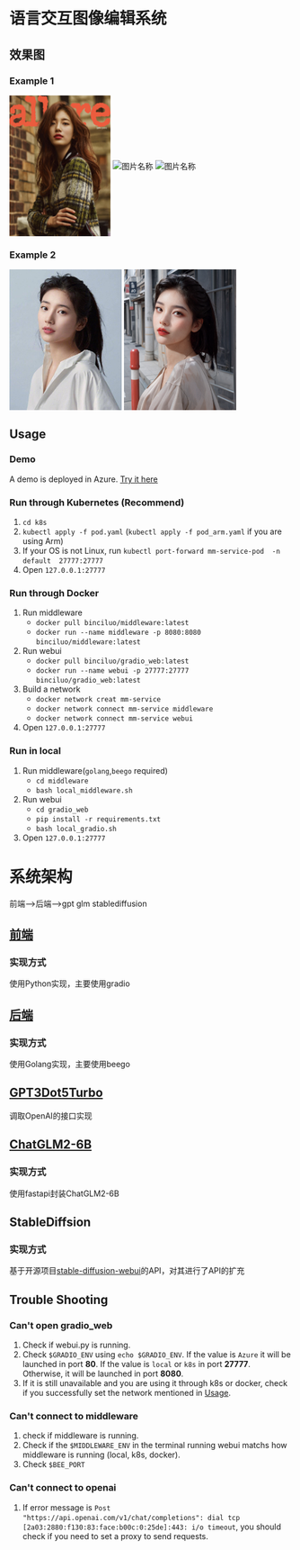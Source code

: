 # 语言交互图像编辑系统

## 效果图
### Example 1
<img src="./resource_for_readme/pics/1/raw.jpg" width = "180" height = "250" alt="图片名称" align=center />
<img src="./resource_for_readme/pics/1/beauty_0.25_egg_skin.png" width = "180" height = "250" alt="图片名称" align=center />
<img src="./resource_for_readme/pics/1/beauty_0.25_egg_skin_ModelIsNeverendingDreamNED_loraIsKoreaDoll.png" width = "180" height = "250" alt="图片名称" align=center />

### Example 2
<img src="./resource_for_readme/pics/2/raw.jpeg" width = "200" height = "250" alt="图片名称" align=center />
<img src="./resource_for_readme/pics/2/将第一个和第三个mask掉然后使用提示词in a street在mask的部分生成新的图片然后美颜然后让她的面部笑得更开心，涂上大红色的口红，画紫色的眼影.png" width = "200" height = "250" alt="图片名称" align=center />



## Usage
### Demo
A demo is deployed in Azure. [Try it here](https://gradio-app.azurewebsites.net)
### Run through Kubernetes (Recommend)
1. `cd k8s`
2. `kubectl apply -f pod.yaml` (`kubectl apply -f pod_arm.yaml` if you are using Arm)
3. If your OS is not Linux, run `kubectl port-forward mm-service-pod  -n default  27777:27777`
4. Open `127.0.0.1:27777`

### Run through Docker
1. Run middleware
   - `docker pull binciluo/middleware:latest`
   - `docker run --name middleware -p 8080:8080 binciluo/middleware:latest`
2. Run webui
   - `docker pull binciluo/gradio_web:latest`
   - `docker run --name webui -p 27777:27777 binciluo/gradio_web:latest`
3. Build a network
   - `docker network creat mm-service`
   - `docker network connect mm-service middleware`
   - `docker network connect mm-service webui`
4. Open `127.0.0.1:27777`

### Run in local
1. Run middleware(`golang`,`beego` required)
   - `cd middleware`
   - `bash local_middleware.sh`
2. Run webui
   - `cd gradio_web`
   - `pip install -r requirements.txt`
   - `bash local_gradio.sh`
3. Open `127.0.0.1:27777`
# 系统架构
前端-->后端-->gpt glm stablediffusion
## [前端](./gradio_web)
### 实现方式
使用Python实现，主要使用gradio
## [后端](./middleware)
### 实现方式
使用Golang实现，主要使用beego
## [GPT3Dot5Turbo](https://openai.com/chatgpt)
调取OpenAI的接口实现
## [ChatGLM2-6B](./chatglm2-6b)
### 实现方式
使用fastapi封装ChatGLM2-6B
## StableDiffsion
### 实现方式
基于开源项目[stable-diffusion-webui](https://github.com/AUTOMATIC1111/stable-diffusion-webui.git)的API，对其进行了API的扩充

## Trouble Shooting
### Can't open gradio_web
1. Check if webui.py is running.
2. Check  `$GRADIO_ENV` using `echo $GRADIO_ENV`. If the value is `Azure` it will be launched in port **80**. If the value is `local` or `k8s` in port **27777**. Otherwise, it will be launched in port **8080**.
3. If it is still unavailable and you are using it through k8s or docker, check if you successfully set the network mentioned in [Usage](#usage).
### Can't connect to middleware
1. check if middleware is running.
2. Check if the `$MIDDLEWARE_ENV` in the terminal running webui matchs how middleware is running (local, k8s, docker). 
3. Check `$BEE_PORT`
### Can't connect to openai
1. If error message is `Post "https://api.openai.com/v1/chat/completions": dial tcp [2a03:2880:f130:83:face:b00c:0:25de]:443: i/o timeout`, you should check if you need to set a proxy to send requests.
